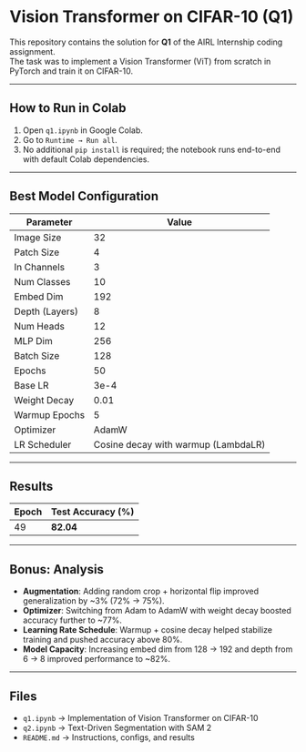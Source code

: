 # Vision Transformer on CIFAR-10 (Q1)

This repository contains the solution for **Q1** of the AIRL Internship coding assignment.  
The task was to implement a Vision Transformer (ViT) from scratch in PyTorch and train it on CIFAR-10.

---

## How to Run in Colab
1. Open `q1.ipynb` in Google Colab.  
2. Go to `Runtime → Run all`.  
3. No additional `pip install` is required; the notebook runs end-to-end with default Colab dependencies.  

---

## Best Model Configuration

| Parameter        | Value   |
|------------------|---------|
| Image Size       | 32      |
| Patch Size       | 4       |
| In Channels      | 3       |
| Num Classes      | 10      |
| Embed Dim        | 192     |
| Depth (Layers)   | 8       |
| Num Heads        | 12      |
| MLP Dim          | 256     |
| Batch Size       | 128     |
| Epochs           | 50      |
| Base LR          | 3e-4    |
| Weight Decay     | 0.01    |
| Warmup Epochs    | 5       |
| Optimizer        | AdamW   |
| LR Scheduler     | Cosine decay with warmup (LambdaLR) |

---

## Results

| Epoch | Test Accuracy (%) |
|-------|--------------------|
| 49    | **82.04** |

---

## Bonus: Analysis

- **Augmentation**: Adding random crop + horizontal flip improved generalization by ~3% (72% → 75%).  
- **Optimizer**: Switching from Adam to AdamW with weight decay boosted accuracy further to ~77%.  
- **Learning Rate Schedule**: Warmup + cosine decay helped stabilize training and pushed accuracy above 80%.  
- **Model Capacity**: Increasing embed dim from 128 → 192 and depth from 6 → 8 improved performance to ~82%.   

---

## Files

- `q1.ipynb` → Implementation of Vision Transformer on CIFAR-10  
- `q2.ipynb` → Text-Driven Segmentation with SAM 2  
- `README.md` → Instructions, configs, and results
